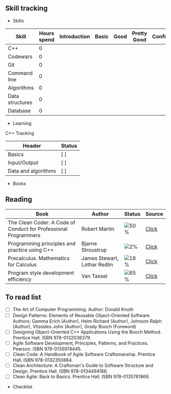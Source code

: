  ## Skill tracking

* Skills

Skill|Hours spend|Introduction|Basic|Good|Pretty Good|Confident|Awesome
-----|-----------|------------|-----|----|-----------|---------|-------
C++  |      0||||||
Codewars|   0||||||
Git|        0||||||
Command line|0||||||
Algorithms|0|||||||
Data structures|0||||||
Database|0|||||||


* Learning

C++ Tracking

Header|Status
------|------
Basics|[ ]
Input/Output| [ ]
Data and algorithms| [ ]


* Books

## Reading

Book |Author|Status|Source
-----|-----------|-------|------
The Clean Coder: A Code of Conduct for Professional Programmers| Robert Martin|![50%](https://progress-bar.dev/42)|[Click](https://www.goodreads.com/book/show/10284614-the-clean-coder)
Programming principles and practice using C++|Bjarne Stroustrup|![2%](https://progress-bar.dev/2)|[Click](https://clck.ru/VUb9j)
Precalculus. Mathematics for Calculus|James Stewart, Lothar Redlin|![16%](https://progress-bar.dev/16)|[Click](https://clck.ru/VUbBq)
Program style development efficiency| Van Tassel| ![65%](https://progress-bar.dev/65)|[Click](https://clck.ru/VUbEG)

## To read list

- [ ] The Art of Computer Programming. Author: Donald Knuth
- [ ] Design Patterns: Elements of Reusable Object-Oriented Software. Authors:  Gamma Erich (Author), Helm Richard (Author), Johnson Ralph (Author), Vlissides John (Author), Grady Booch (Foreword) 
- [ ] Designing Object-Oriented C++ Applications Using the Booch Method. Prentice Hall. ISBN 978-0132038379.
- [ ] Agile Software Development, Principles, Patterns, and Practices. Pearson. ISBN 978-0135974445.
- [ ] Clean Code: A Handbook of Agile Software Craftsmanship. Prentice Hall. ISBN 978-0132350884.
- [ ] Clean Architecture: A Craftsman's Guide to Software Structure and Design. Prentice Hall. ISBN 978-0134494166.
- [ ] Clean Agile: Back to Basics. Prentice Hall. ISBN 978-0135781869.

* Checklist

 

